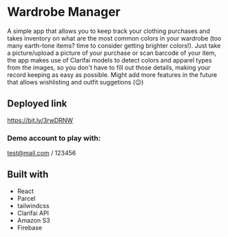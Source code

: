 # Wardrobe Manager
A simple app that allows you to keep track your clothing purchases and takes inventory on what are the most common colors in your wardrobe (too many earth-tone items? time to consider getting brighter colors!). 
Just take a picture/upload a picture of your purchase or scan barcode of your item, the app makes use of Clarifai models to detect colors and apparel types from the images, so you don't have to fill out those details, making your record keeping as easy as possible. Might add more features in the future that allows wishlisting and outfit suggetions (😉)

## Deployed link
https://bit.ly/3rwDRNW

### Demo account to play with:
test@mail.com / 123456

## Built with
- React
- Parcel
- tailwindcss
- Clarifai API
- Amazon S3
- Firebase
